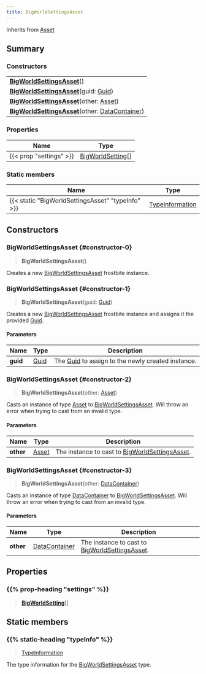 ```yaml
---
title: BigWorldSettingsAsset
---
```


Inherits from 
[Asset](/vext/ref/fb/asset)

## Summary
### Constructors
| |
| ----------- |
| **[BigWorldSettingsAsset](#constructor-0)**() |
| **[BigWorldSettingsAsset](#constructor-1)**(guid: [Guid](/vext/ref/shared/class/guid)) |
| **[BigWorldSettingsAsset](#constructor-2)**(other: [Asset](/vext/ref/fb/asset)) |
| **[BigWorldSettingsAsset](#constructor-3)**(other: [DataContainer](/vext/ref/shared/class/datacontainer)) |

### Properties
| Name | Type |
| ---- | ---- |
| {{< prop "settings" >}} | [BigWorldSetting](/vext/ref/fb/bigworldsetting)[] |

### Static members
| Name | Type |
| ---- | ---- |
| {{< static "BigWorldSettingsAsset" "typeInfo" >}} | [TypeInformation](/vext/ref/shared/class/typeinformation) |

## Constructors
### BigWorldSettingsAsset {#constructor-0}
> **BigWorldSettingsAsset**()

Creates a new [BigWorldSettingsAsset](/vext/ref/fb/bigworldsettingsasset) frostbite instance.

### BigWorldSettingsAsset {#constructor-1}
> **BigWorldSettingsAsset**(guid: [Guid](/vext/ref/shared/class/guid))

Creates a new [BigWorldSettingsAsset](/vext/ref/fb/bigworldsettingsasset) frostbite instance and assigns it the provided [Guid](/vext/ref/shared/class/guid).

#### Parameters
| Name | Type | Description |
| ---- | ---- | ----------- |
| **guid** | [Guid](/vext/ref/shared/class/guid) | The [Guid](/vext/ref/shared/class/guid) to assign to the newly created instance. |

### BigWorldSettingsAsset {#constructor-2}
> **BigWorldSettingsAsset**(other: [Asset](/vext/ref/fb/asset))

Casts an instance of type [Asset](/vext/ref/fb/asset) to [BigWorldSettingsAsset](/vext/ref/fb/bigworldsettingsasset). Will throw an error when trying to cast from an invalid type.

#### Parameters
| Name | Type | Description |
| ---- | ---- | ----------- |
| **other** | [Asset](/vext/ref/fb/asset) | The instance to cast to [BigWorldSettingsAsset](/vext/ref/fb/bigworldsettingsasset). |

### BigWorldSettingsAsset {#constructor-3}
> **BigWorldSettingsAsset**(other: [DataContainer](/vext/ref/shared/class/datacontainer))

Casts an instance of type [DataContainer](/vext/ref/shared/class/datacontainer) to [BigWorldSettingsAsset](/vext/ref/fb/bigworldsettingsasset). Will throw an error when trying to cast from an invalid type.

#### Parameters
| Name | Type | Description |
| ---- | ---- | ----------- |
| **other** | [DataContainer](/vext/ref/shared/class/datacontainer) | The instance to cast to [BigWorldSettingsAsset](/vext/ref/fb/bigworldsettingsasset). |

## Properties
### {{% prop-heading "settings" %}}
> **[BigWorldSetting](/vext/ref/fb/bigworldsetting)**[]

## Static members
### {{% static-heading "typeInfo" %}}
> [TypeInformation](/vext/ref/shared/class/typeinformation)

The type information for the [BigWorldSettingsAsset](/vext/ref/fb/bigworldsettingsasset) type.

